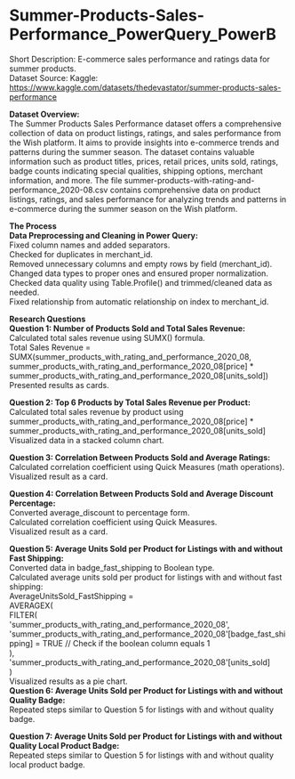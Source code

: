 # Summer-Products-Sales-Performance_PowerQuery_PowerB<br>
Short Description: E-commerce sales performance and ratings data for summer products.<br>
Dataset Source: Kaggle: https://www.kaggle.com/datasets/thedevastator/summer-products-sales-performance <br>

**Dataset Overview:**<br>
The Summer Products Sales Performance dataset offers a comprehensive collection of data on product listings, ratings, and sales performance from the Wish platform. It aims to provide insights into e-commerce trends and patterns during the summer season. The dataset contains valuable information such as product titles, prices, retail prices, units sold, ratings, badge counts indicating special qualities, shipping options, merchant information, and more.
The file summer-products-with-rating-and-performance_2020-08.csv contains comprehensive data on product listings, ratings, and sales performance for analyzing trends and patterns in e-commerce during the summer season on the Wish platform. <br>

**The Process**<br>
**Data Preprocessing and Cleaning in Power Query:**<br>
Fixed column names and added separators. <br>
Checked for duplicates in merchant_id. <br>
Removed unnecessary columns and empty rows by field (merchant_id). <br>
Changed data types to proper ones and ensured proper normalization. <br>
Checked data quality using Table.Profile() and trimmed/cleaned data as needed. <br>
Fixed relationship from automatic relationship on index to merchant_id.<br>

**Research Questions**<br>
**Question 1: Number of Products Sold and Total Sales Revenue:** <br>
Calculated total sales revenue using SUMX() formula. <br>
Total Sales Revenue = SUMX(summer_products_with_rating_and_performance_2020_08, summer_products_with_rating_and_performance_2020_08[price] * summer_products_with_rating_and_performance_2020_08[units_sold]) <br>
Presented results as cards. <br>

**Question 2: Top 6 Products by Total Sales Revenue per Product:** <br>
Calculated total sales revenue by product using<br> summer_products_with_rating_and_performance_2020_08[price] * summer_products_with_rating_and_performance_2020_08[units_sold] <br>
Visualized data in a stacked column chart. <br>

**Question 3: Correlation Between Products Sold and Average Ratings:** <br>
Calculated correlation coefficient using Quick Measures (math operations). <br>
Visualized result as a card. <br>

**Question 4: Correlation Between Products Sold and Average Discount Percentage:** <br>
Converted average_discount to percentage form. <br>
Calculated correlation coefficient using Quick Measures. <br>
Visualized result as a card. <br>

**Question 5: Average Units Sold per Product for Listings with and without Fast Shipping:** <br>
Converted data in badge_fast_shipping to Boolean type. <br>
Calculated average units sold per product for listings with and without fast shipping: <br>
AverageUnitsSold_FastShipping = <br>
    AVERAGEX(<br>
        FILTER(<br>
            'summer_products_with_rating_and_performance_2020_08', <br>
            'summer_products_with_rating_and_performance_2020_08'[badge_fast_shipping] = TRUE   // Check if the boolean column equals 1<br>
        ), <br>
        'summer_products_with_rating_and_performance_2020_08'[units_sold] <br>
    ) <br>
Visualized results as a pie chart. <br>
**Question 6: Average Units Sold per Product for Listings with and without Quality Badge:** <br>
Repeated steps similar to Question 5 for listings with and without quality badge. <br>

**Question 7: Average Units Sold per Product for Listings with and without Quality Local Product Badge:** <br>
Repeated steps similar to Question 5 for listings with and without quality local product badge. <br>

